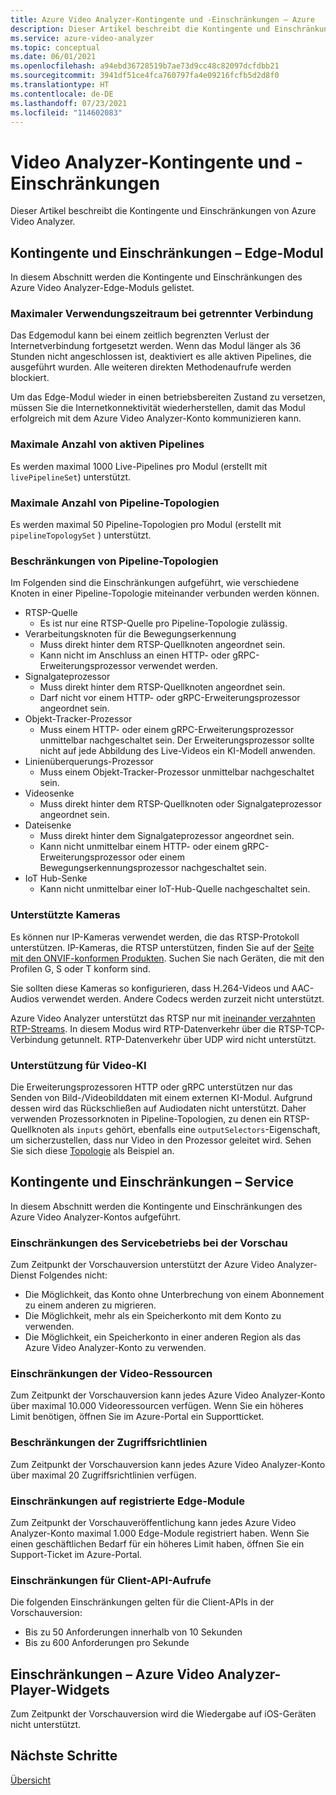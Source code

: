 ```yaml
---
title: Azure Video Analyzer-Kontingente und -Einschränkungen – Azure
description: Dieser Artikel beschreibt die Kontingente und Einschränkungen von Azure Video Analyzer.
ms.service: azure-video-analyzer
ms.topic: conceptual
ms.date: 06/01/2021
ms.openlocfilehash: a94ebd36728519b7ae73d9cc48c82097dcfdbb21
ms.sourcegitcommit: 3941df51ce4fca760797fa4e09216fcfb5d2d8f0
ms.translationtype: HT
ms.contentlocale: de-DE
ms.lasthandoff: 07/23/2021
ms.locfileid: "114602083"
---
```

# <a name="video-analyzer-quotas-and-limitations"></a>Video Analyzer-Kontingente und -Einschränkungen

Dieser Artikel beschreibt die Kontingente und Einschränkungen von Azure Video Analyzer.

## <a name="quotas-and-limitations---edge-module"></a>Kontingente und Einschränkungen – Edge-Modul

In diesem Abschnitt werden die Kontingente und Einschränkungen des Azure Video Analyzer-Edge-Moduls gelistet.

### <a name="maximum-period-of-disconnected-use"></a>Maximaler Verwendungszeitraum bei getrennter Verbindung

Das Edgemodul kann bei einem zeitlich begrenzten Verlust der Internetverbindung fortgesetzt werden. Wenn das Modul länger als 36 Stunden nicht angeschlossen ist, deaktiviert es alle aktiven Pipelines, die ausgeführt wurden. Alle weiteren direkten Methodenaufrufe werden blockiert.

Um das Edge-Modul wieder in einen betriebsbereiten Zustand zu versetzen, müssen Sie die Internetkonnektivität wiederherstellen, damit das Modul erfolgreich mit dem Azure Video Analyzer-Konto kommunizieren kann.

### <a name="maximum-number-of-live-pipelines"></a>Maximale Anzahl von aktiven Pipelines

Es werden maximal 1000 Live-Pipelines pro Modul (erstellt mit `livePipelineSet`) unterstützt.

### <a name="maximum-number-of-pipeline-topologies"></a>Maximale Anzahl von Pipeline-Topologien

Es werden maximal 50 Pipeline-Topologien pro Modul (erstellt mit `pipelineTopologySet` ) unterstützt.

### <a name="limitations-on-pipeline-topologies"></a>Beschränkungen von Pipeline-Topologien

Im Folgenden sind die Einschränkungen aufgeführt, wie verschiedene Knoten in einer Pipeline-Topologie miteinander verbunden werden können.

* RTSP-Quelle
   * Es ist nur eine RTSP-Quelle pro Pipeline-Topologie zulässig.
* Verarbeitungsknoten für die Bewegungserkennung
   * Muss direkt hinter dem RTSP-Quellknoten angeordnet sein.
   * Kann nicht im Anschluss an einen HTTP- oder gRPC-Erweiterungsprozessor verwendet werden.
* Signalgateprozessor
   * Muss direkt hinter dem RTSP-Quellknoten angeordnet sein.
   * Darf nicht vor einem HTTP- oder gRPC-Erweiterungsprozessor angeordnet sein.
* Objekt-Tracker-Prozessor
   * Muss einem HTTP- oder einem gRPC-Erweiterungsprozessor unmittelbar nachgeschaltet sein. Der Erweiterungsprozessor sollte nicht auf jede Abbildung des Live-Videos ein KI-Modell anwenden.
* Linienüberquerungs-Prozessor
   * Muss einem Objekt-Tracker-Prozessor unmittelbar nachgeschaltet sein.
* Videosenke 
   * Muss direkt hinter dem RTSP-Quellknoten oder Signalgateprozessor angeordnet sein.
* Dateisenke
   * Muss direkt hinter dem Signalgateprozessor angeordnet sein.
   * Kann nicht unmittelbar einem HTTP- oder einem gRPC-Erweiterungsprozessor oder einem Bewegungserkennungsprozessor nachgeschaltet sein.
* IoT Hub-Senke
   * Kann nicht unmittelbar einer IoT-Hub-Quelle nachgeschaltet sein.

### <a name="supported-cameras"></a>Unterstützte Kameras
Es können nur IP-Kameras verwendet werden, die das RTSP-Protokoll unterstützen. IP-Kameras, die RTSP unterstützen, finden Sie auf der [Seite mit den ONVIF-konformen Produkten](https://www.onvif.org/conformant-products). Suchen Sie nach Geräten, die mit den Profilen G, S oder T konform sind.

Sie sollten diese Kameras so konfigurieren, dass H.264-Videos und AAC-Audios verwendet werden. Andere Codecs werden zurzeit nicht unterstützt.

Azure Video Analyzer unterstützt das RTSP nur mit [ineinander verzahnten RTP-Streams]( https://datatracker.ietf.org/doc/html/rfc2326#section-10.12). In diesem Modus wird RTP-Datenverkehr über die RTSP-TCP-Verbindung getunnelt. RTP-Datenverkehr über UDP wird nicht unterstützt.

### <a name="support-for-video-ai"></a>Unterstützung für Video-KI
Die Erweiterungsprozessoren HTTP oder gRPC unterstützen nur das Senden von Bild-/Videobilddaten mit einem externen KI-Modul. Aufgrund dessen wird das Rückschließen auf Audiodaten nicht unterstützt. Daher verwenden Prozessorknoten in Pipeline-Topologien, zu denen ein RTSP-Quellknoten als `inputs` gehört, ebenfalls eine `outputSelectors`-Eigenschaft, um sicherzustellen, dass nur Video in den Prozessor geleitet wird. Sehen Sie sich diese [Topologie](https://github.com/Azure/video-analyzer/blob/main/pipelines/live/topologies/evr-grpcExtension-video-sink/topology.json) als Beispiel an.

## <a name="quotas-and-limitations---service"></a>Kontingente und Einschränkungen – Service

In diesem Abschnitt werden die Kontingente und Einschränkungen des Azure Video Analyzer-Kontos aufgeführt.

### <a name="limitations-on-service-operations-at-preview"></a>Einschränkungen des Servicebetriebs bei der Vorschau

Zum Zeitpunkt der Vorschauversion unterstützt der Azure Video Analyzer-Dienst Folgendes nicht:

* Die Möglichkeit, das Konto ohne Unterbrechung von einem Abonnement zu einem anderen zu migrieren.
* Die Möglichkeit, mehr als ein Speicherkonto mit dem Konto zu verwenden.
* Die Möglichkeit, ein Speicherkonto in einer anderen Region als das Azure Video Analyzer-Konto zu verwenden.

### <a name="limits-on-video-resources"></a>Einschränkungen der Video-Ressourcen
Zum Zeitpunkt der Vorschauversion kann jedes Azure Video Analyzer-Konto über maximal 10.000 Videoressourcen verfügen. Wenn Sie ein höheres Limit benötigen, öffnen Sie im Azure-Portal ein Supportticket.

### <a name="limits-on-access-policies"></a>Beschränkungen der Zugriffsrichtlinien
Zum Zeitpunkt der Vorschauversion kann jedes Azure Video Analyzer-Konto über maximal 20 Zugriffsrichtlinien verfügen.

### <a name="limits-on-registered-edge-modules"></a>Einschränkungen auf registrierte Edge-Module
Zum Zeitpunkt der Vorschauveröffentlichung kann jedes Azure Video Analyzer-Konto maximal 1.000 Edge-Module registriert haben. Wenn Sie einen geschäftlichen Bedarf für ein höheres Limit haben, öffnen Sie ein Support-Ticket im Azure-Portal.

### <a name="limits-on-client-api-calls"></a>Einschränkungen für Client-API-Aufrufe
Die folgenden Einschränkungen gelten für die Client-APIs in der Vorschauversion:

* Bis zu 50 Anforderungen innerhalb von 10 Sekunden
* Bis zu 600 Anforderungen pro Sekunde

## <a name="limitations---video-analyzer-player-widgets"></a>Einschränkungen – Azure Video Analyzer-Player-Widgets

Zum Zeitpunkt der Vorschauversion wird die Wiedergabe auf iOS-Geräten nicht unterstützt.

## <a name="next-steps"></a>Nächste Schritte

[Übersicht](overview.md)
